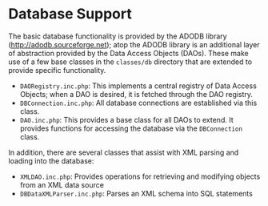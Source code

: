# Database Support

The basic database functionality is provided by the ADODB library (http://adodb.sourceforge.net); atop the ADODB library is an additional layer of abstraction provided by the Data Access Objects (DAOs). These make use of a few base classes in the `classes/db` directory that are extended to provide specific functionality.

- `DAORegistry.inc.php`: This implements a central registry of Data Access Objects; when a DAO is desired, it is fetched through the DAO registry.
- `DBConnection.inc.php`: All database connections are established via this class.
- `DAO.inc.php`: This provides a base class for all DAOs to extend. It provides functions for accessing the database via the `DBConnection` class.

In addition, there are several classes that assist with XML parsing and loading into the database:

- `XMLDAO.inc.php`: Provides operations for retrieving and modifying objects from an XML data source
- `DBDataXMLParser.inc.php`: Parses an XML schema into SQL statements


